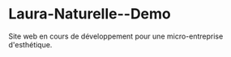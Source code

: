 # Laura-Naturelle--Demo


Site web en cours de développement pour une micro-entreprise d'esthétique.
